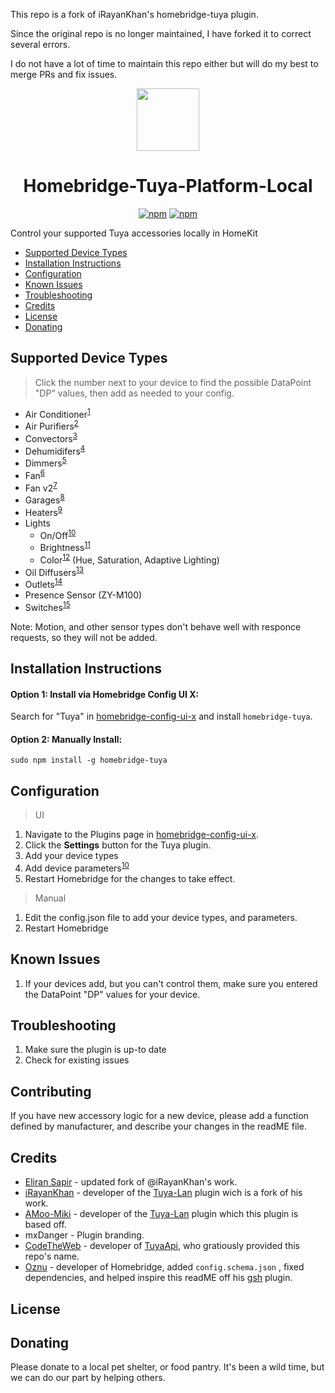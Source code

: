 This repo is a fork of iRayanKhan's homebridge-tuya plugin.

Since the original repo is no longer maintained, I have forked it to correct several errors.

I do not have a lot of time to maintain this repo either but will do my best to merge PRs and fix issues.

<p align="center">
    <img src="https://raw.githubusercontent.com/hmenzagh/homebridge-tuya-platform-local/main/assets/Tuya-Plugin-Branding.png" height="100"><br>
</p>

<span align="center">

# Homebridge-Tuya-Platform-Local

[![npm](https://img.shields.io/npm/v/homebridge-tuya-platform-local.svg)](https://www.npmjs.com/package/homebridge-tuya-platform-local)
[![npm](https://img.shields.io/npm/dt/homebridge-tuya-platform-local.svg)](https://www.npmjs.com/package/homebridge-tuya-platform-local)

<!-- [![verified-by-homebridge](https://badgen.net/badge/homebridge/verified/purple)](https://github.com/homebridge/homebridge/wiki/Verified-Plugins) -->

</span>

Control your supported Tuya accessories locally in HomeKit

- [Supported Device Types](#supported-device-types)
- [Installation Instructions](#installation-instructions)
- [Configuration](#configuration)
- [Known Issues](#known-issues)
- [Troubleshooting](#troubleshooting)
- [Credits](#credits)
- [License](#license)
- [Donating](#donating)

## Supported Device Types

> Click the number next to your device to find the possible DataPoint "DP" values, then add as needed to your config.

- Air Conditioner<sup>[1](https://github.com/hmenzagh/homebridge-tuya-platform-local/wiki/Supported-Device-Types#air-conditioners)</sup>
- Air Purifiers<sup>[2]()</sup>
- Convectors<sup>[3](https://github.com/hmenzagh/homebridge-tuya-platform-local/wiki/Supported-Device-Types#heat-convectors)</sup>
- Dehumidifers<sup>[4](https://github.com/hmenzagh/homebridge-tuya-platform-local/wiki/Supported-Device-Types)</sup>
- Dimmers<sup>[5](https://github.com/hmenzagh/homebridge-tuya-platform-local/wiki/Supported-Device-Types#simple-dimmers)</sup>
- Fan<sup>[6](https://github.com/hmenzagh/homebridge-tuya-platform-local/wiki/Supported-Device-Types)</sup>
- Fan v2<sup>[7](https://github.com/hmenzagh/homebridge-tuya-platform-local/wiki/Supported-Device-Types)</sup>
- Garages<sup>[8](https://github.com/hmenzagh/homebridge-tuya-platform-local/wiki/Supported-Device-Types#garage-doors)</sup>
- Heaters<sup>[9](https://github.com/hmenzagh/homebridge-tuya-platform-local/wiki/Supported-Device-Types)</sup>
- Lights
  - On/Off<sup>[10](https://github.com/hmenzagh/homebridge-tuya-platform-local/wiki/Supported-Device-Types)</sup>
  - Brightness<sup>[11](https://github.com/hmenzagh/homebridge-tuya-platform-local/wiki/Supported-Device-Types#tunable-white-light-bulbs)</sup>
  - Color<sup>[12](https://github.com/hmenzagh/homebridge-tuya-platform-local/wiki/Supported-Device-Types#white-and-color-light-bulbs)</sup> (Hue, Saturation, Adaptive Lighting)
- Oil Diffusers<sup>[13](https://github.com/hmenzagh/homebridge-tuya-platform-local/wiki/Supported-Device-Types)</sup>
- Outlets<sup>[14](https://github.com/hmenzagh/homebridge-tuya-platform-local/wiki/Supported-Device-Types#outlets)</sup>
- Presence Sensor (ZY-M100)
- Switches<sup>[15](https://github.com/hmenzagh/homebridge-tuya-platform-local/wiki/Supported-Device-Types)</sup>

Note: Motion, and other sensor types don't behave well with responce requests, so they will not be added.

## Installation Instructions

#### Option 1: Install via Homebridge Config UI X:

Search for "Tuya" in [homebridge-config-ui-x](https://github.com/oznu/homebridge-config-ui-x) and install `homebridge-tuya`.

#### Option 2: Manually Install:

```
sudo npm install -g homebridge-tuya
```

## Configuration

> UI

1. Navigate to the Plugins page in [homebridge-config-ui-x](https://github.com/oznu/homebridge-config-ui-x).
2. Click the **Settings** button for the Tuya plugin.
3. Add your device types
4. Add device parameters<sup>[10](apple.com/)</sup>
5. Restart Homebridge for the changes to take effect.

> Manual

1. Edit the config.json file to add your device types, and parameters.
2. Restart Homebridge

## Known Issues

1. If your devices add, but you can't control them, make sure you entered the DataPoint "DP" values for your device.

## Troubleshooting

1. Make sure the plugin is up-to date
2. Check for existing issues

## Contributing

If you have new accessory logic for a new device, please add a function defined by manufacturer, and describe your changes in the readME file.

## Credits

- [Eliran Sapir](https://github.com/sapireli) - updated fork of @iRayanKhan's work.
- [iRayanKhan](https://github.com/iRayanKhan) - developer of the [Tuya-Lan](https://github.com/iRayanKhan/homebridge-tuya) plugin wich is a fork of his work.
- [AMoo-Miki](https://github.com/AMoo-Miki) - developer of the [Tuya-Lan](https://github.com/AMoo-Miki/homebridge-tuya-lan) plugin which this plugin is based off.
- mxDanger - Plugin branding.
- [CodeTheWeb](https://github.com/CodeTheWeb) - developer of [TuyaApi](https://github.com/codetheweb/tuyapi), who gratiously provided this repo's name.
- [Oznu](https://github.com/oznu) - developer of Homebridge, added `config.schema.json` , fixed dependencies, and helped inspire this readME off his [gsh](https://github.com/oznu/homebridge-gsh) plugin.

## License

## Donating

Please donate to a local pet shelter, or food pantry. It's been a wild time, but we can do our part by helping others.
